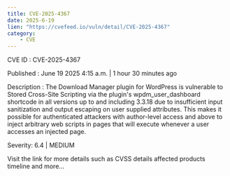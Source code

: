 ```yaml
---
title: CVE-2025-4367
date: 2025-6-19
lien: "https://cvefeed.io/vuln/detail/CVE-2025-4367"
category:
    - CVE
---
```


CVE ID : CVE-2025-4367

Published :  June 19
2025
4:15 a.m. | 1 hour
30 minutes ago

Description : The Download Manager plugin for WordPress is vulnerable to Stored Cross-Site Scripting via the plugin's wpdm_user_dashboard shortcode in all versions up to
and including
3.3.18 due to insufficient input sanitization and output escaping on user supplied attributes. This makes it possible for authenticated attackers
with author-level access and above
to inject arbitrary web scripts in pages that will execute whenever a user accesses an injected page.

Severity: 6.4 | MEDIUM

Visit the link for more details
such as CVSS details
affected products
timeline
and more...
